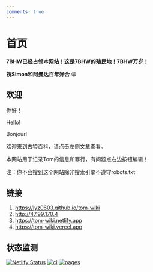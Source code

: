 ```yaml
---
comments: true
---
```


# 首页

**7BHW已经占领本网站！这是7BHW的殖民地！7BHW万岁！**

**祝Simon和阿曼达百年好合** :grin:

## 欢迎

你好！

Hello!

Bonjour!

欢迎来到古猿百科，请点击左侧文章查看。

本网站用于记录Tom的信息和罪行，有问题点右边按钮编辑！

注：你不会搜到这个网站除非搜索引擎不遵守robots.txt

## 链接

1. <https://lyz0603.github.io/tom-wiki>
2. <http://47.99.170.4>
3. <https://tom-wiki.netlify.app>
4. <https://tom-wiki.vercel.app>

## 状态监测

[![Netlify Status](https://api.netlify.com/api/v1/badges/f4219cb3-e2bf-4a9f-90de-bee57d10e0c3/deploy-status)](https://app.netlify.com/sites/tom-wiki/deploys)
[![ci](https://github.com/lyz0603/tom-wiki/actions/workflows/ci.yml/badge.svg)](https://github.com/lyz0603/tom-wiki/actions/workflows/ci.yml)
[![pages](https://github.com/lyz0603/tom-wiki/actions/workflows/dynamic/pages/pages-build-deployment/badge.svg)](https://github.com/lyz0603/tom-wiki/actions/workflows/dynamic/pages/pages-build-deployment)
